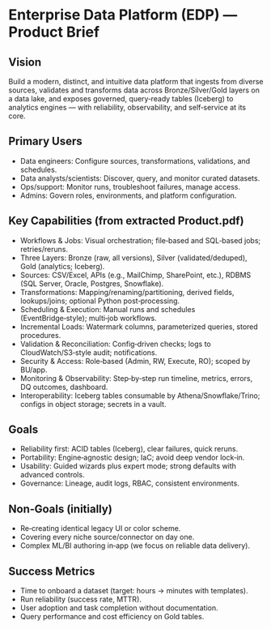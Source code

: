 # Enterprise Data Platform (EDP) — Product Brief

## Vision
Build a modern, distinct, and intuitive data platform that ingests from diverse sources, validates and transforms data across Bronze/Silver/Gold layers on a data lake, and exposes governed, query‑ready tables (Iceberg) to analytics engines — with reliability, observability, and self‑service at its core.

## Primary Users
- Data engineers: Configure sources, transformations, validations, and schedules.
- Data analysts/scientists: Discover, query, and monitor curated datasets.
- Ops/support: Monitor runs, troubleshoot failures, manage access.
- Admins: Govern roles, environments, and platform configuration.

## Key Capabilities (from extracted Product.pdf)
- Workflows & Jobs: Visual orchestration; file‑based and SQL‑based jobs; retries/reruns.
- Three Layers: Bronze (raw, all versions), Silver (validated/deduped), Gold (analytics; Iceberg).
- Sources: CSV/Excel, APIs (e.g., MailChimp, SharePoint, etc.), RDBMS (SQL Server, Oracle, Postgres, Snowflake).
- Transformations: Mapping/renaming/partitioning, derived fields, lookups/joins; optional Python post‑processing.
- Scheduling & Execution: Manual runs and schedules (EventBridge‑style); multi‑job workflows.
- Incremental Loads: Watermark columns, parameterized queries, stored procedures.
- Validation & Reconciliation: Config‑driven checks; logs to CloudWatch/S3‑style audit; notifications.
- Security & Access: Role‑based (Admin, RW, Execute, RO); scoped by BU/app.
- Monitoring & Observability: Step‑by‑step run timeline, metrics, errors, DQ outcomes, dashboard.
- Interoperability: Iceberg tables consumable by Athena/Snowflake/Trino; configs in object storage; secrets in a vault.

## Goals
- Reliability first: ACID tables (Iceberg), clear failures, quick reruns.
- Portability: Engine‑agnostic design; IaC; avoid deep vendor lock‑in.
- Usability: Guided wizards plus expert mode; strong defaults with advanced controls.
- Governance: Lineage, audit logs, RBAC, consistent environments.

## Non‑Goals (initially)
- Re‑creating identical legacy UI or color scheme.
- Covering every niche source/connector on day one.
- Complex ML/BI authoring in‑app (we focus on reliable data delivery).

## Success Metrics
- Time to onboard a dataset (target: hours → minutes with templates).
- Run reliability (success rate, MTTR).
- User adoption and task completion without documentation.
- Query performance and cost efficiency on Gold tables.

